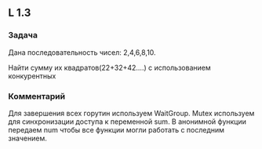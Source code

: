 ## L 1.3

### Задача
Дана последовательность чисел: 2,4,6,8,10.

Найти сумму их квадратов(22+32+42….) с использованием конкурентных

### Комментарий
Для завершения всех горутин используем WaitGroup. Mutex используем для синхронизации доступа к переменной sum.
В анонимной функции передаем num чтобы все функции могли работать с последним значением.
